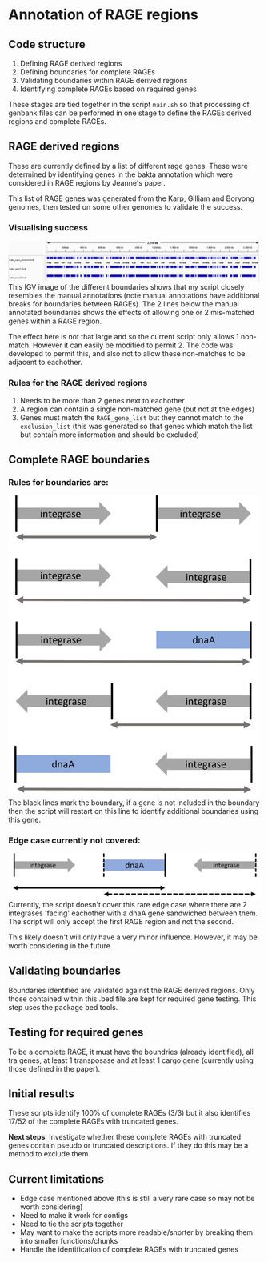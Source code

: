 # Annotation of RAGE regions
## Code structure 
1. Defining RAGE derived regions
2. Defining boundaries for complete RAGEs
3. Validating boundaries within RAGE derived regions
4. Identifying complete RAGEs based on required genes

These stages are tied together in the script `main.sh` so that processing of genbank files can be performed in one stage to define the RAGEs derived regions and complete RAGEs.

## RAGE derived regions
These are currently defined by a list of different rage genes. These were determined by identifying genes in the bakta annotation which were considered in RAGE regions by Jeanne's paper. 

This list of RAGE genes was generated from the Karp, Gilliam and Boryong genomes, then tested on some other genomes to validate the success.

### Visualising success
![kato rage derived regions](https://github.com/OKyne1/ot_genome_project/blob/main/2_annotation_scripts/3_rage_classification/diagrams/kato_rage_derived.png)
This IGV image of the different boundaries shows that my script closely resembles the manual annotations (note manual annotations have additional breaks for boundaries between RAGEs). The 2 lines below the manual annotated boundaries shows the effects of allowing one or 2 mis-matched genes within a RAGE region.

The effect here is not that large and so the current script only allows 1 non-match. However it can easily be modified to permit 2. The code was developed to permit this, and also not to allow these non-matches to be adjacent to eachother. 

### Rules for the RAGE derived regions
1. Needs to be more than 2 genes next to eachother
2. A region can contain a single non-matched gene (but not at the edges)
3. Genes must match the `RAGE_gene_list` but they cannot match to the `exclusion_list` (this was generated so that genes which match the list but contain more information and should be excluded)

## Complete RAGE boundaries
### Rules for boundaries are:
<img src="https://github.com/OKyne1/ot_genome_project/blob/main/2_annotation_scripts/3_rage_classification/diagrams/rage_boundaries_conditions.png" width="500">
The black lines mark the boundary, if a gene is not included in the boundary then the script will restart on this line to identify additional boundaries using this gene.

### Edge case currently not covered:
![Edge case](https://github.com/OKyne1/ot_genome_project/blob/main/2_annotation_scripts/3_rage_classification/diagrams/edge_case.png)
Currently, the script doesn't cover this rare edge case where there are 2 integrases 'facing' eachother with a dnaA gene sandwiched between them. The script will only accept the first RAGE region and not the second.

This likely doesn't will only have a very minor influence. However, it may be worth considering in the future.

## Validating boundaries
Boundaries identified are validated against the RAGE derived regions. Only those contained within this .bed file are kept for required gene testing. This step uses the package bed tools.

## Testing for required genes
To be a complete RAGE, it must have the boundries (already identified), all tra genes, at least 1 transposase and at least 1 cargo gene (currently using those defined in the paper).

## Initial results
These scripts identify 100% of complete RAGEs (3/3) but it also identifies 17/52 of the complete RAGEs with truncated genes.

**Next steps**:
Investigate whether these complete RAGEs with truncated genes contain pseudo or truncated descriptions. If they do this may be a method to exclude them.

## Current limitations
- Edge case mentioned above (this is still a very rare case so may not be worth considering)
- Need to make it work for contigs
- Need to tie the scripts together
- May want to make the scripts more readable/shorter by breaking them into smaller functions/chunks
- Handle the identification of complete RAGEs with truncated genes
